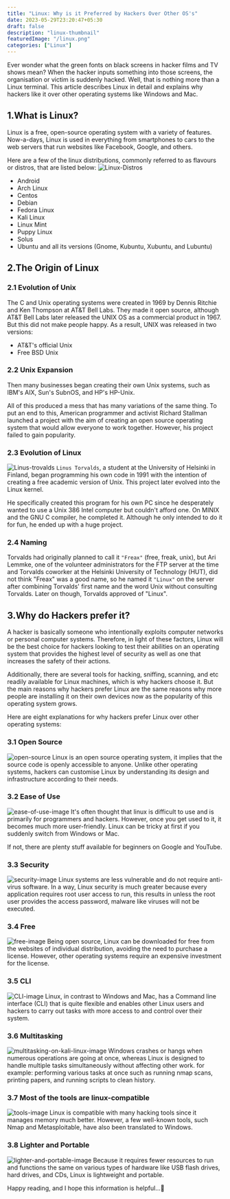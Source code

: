```yaml
---
title: "Linux: Why is it Preferred by Hackers Over Other OS's"
date: 2023-05-29T23:20:47+05:30
draft: false
description: "linux-thumbnail"
featuredImage: "/linux.png"
categories: ["Linux"]
---
```

Ever wonder what the green fonts on black screens in hacker films and TV shows mean? When the hacker inputs something into those screens, the organisation or victim is suddenly hacked. Well, that is nothing more than a Linux terminal. This article describes Linux in detail and explains why hackers like it over other operating systems like Windows and Mac. 
<!--more-->
## 1.What is Linux?
Linux is a free, open-source operating system with a variety of features.
Now-a-days, Linux is used in everything from smartphones to cars to the web servers that run websites like Facebook, Google, and others.

Here are a few of the linux distributions, commonly referred to as flavours or distros, that are listed below:
![Linux-Distros](/Linux-Distro.png "Linux Distros")
- Android
- Arch Linux
- Centos
- Debian
- Fedora Linux
- Kali Linux
- Linux Mint
- Puppy Linux
- Solus
- Ubuntu and all its versions (Gnome, Kubuntu, Xubuntu, and Lubuntu)
## 2.The Origin of Linux
### 2.1 Evolution of Unix
The C and Unix operating systems were created in 1969 by Dennis Ritchie and Ken Thompson at AT&T Bell Labs. They made it open source, although AT&T Bell Labs later released the UNIX OS as a commercial product in 1967. But this did not make people happy. As a result, UNIX was released in two versions:
- AT&T's official Unix
- Free BSD Unix

### 2.2 Unix Expansion
Then many businesses began creating their own Unix systems, such as IBM's AIX, Sun's SubnOS, and HP's HP-Unix.

All of this produced a mess that has many variations of the same thing. To put an end to this, American programmer and activist Richard Stallman launched a project with the aim of creating an open source operating system that would allow everyone to work together. However, his project failed to gain popularity.

### 2.3 Evolution of Linux
![Linus-trovalds](/linus-trovalds.png "Linus Trovalds")
`Linus Torvalds`, a student at the University of Helsinki in Finland, began programming his own code in 1991 with the intention of creating a free academic version of Unix. This project later evolved into the Linux kernel. 

He specifically created this program for his own PC since he desperately wanted to use a Unix 386 Intel computer but couldn't afford one. On MINIX and the GNU C compiler, he completed it. 
Although he only intended to do it for fun, he ended up with a huge project.

### 2.4 Naming
Torvalds had originally planned to call it `"Freax"` (free, freak, unix), but Ari Lemmke, one of the volunteer administrators for the FTP server at the time and Torvalds coworker at the Helsinki University of Technology (HUT), did not think "Freax" was a good name, so he named it `"Linux"` on the server after combining Torvalds' first name and the word Unix without consulting Torvalds. Later on though, Torvalds approved of "Linux".

## 3.Why do Hackers prefer it?
A hacker is basically someone who intentionally exploits computer networks or personal computer systems. Therefore, in light of these factors, Linux will be the best choice for hackers looking to test their abilities on an operating system that provides the highest level of security as well as one that increases the safety of their actions.

Additionally, there are several tools for hacking, sniffing, scanning, and etc readily available for Linux machines, which is why hackers choose it. But the main reasons why hackers prefer Linux are the same reasons why more people are installing it on their own devices now as the popularity of this operating system grows.

Here are eight explanations for why hackers prefer Linux over other operating systems:
### 3.1 Open Source
![open-source](/open-source.png "Open Source")
Linux is an open source operating system, it implies that the source code is openly accessible to anyone. Unlike other operating systems, hackers can customise Linux by understanding its design and infrastructure according to their needs.
### 3.2 Ease of Use
![ease-of-use-image](/ease-of-use.png "Ease of use")
It's often thought that linux is difficult to use and is primarily for programmers and hackers. However, once you get used to it, it becomes much more user-friendly. Linux can be tricky at first if you suddenly switch from Windows or Mac. 

If not, there are plenty stuff available for beginners on Google and YouTube.
### 3.3 Security
![security-image](/security.png "Security")
Linux systems are less vulnerable and do not require anti-virus software. 
In a way, Linux security is much greater because every application requires root user access to run, this results in unless the root user provides the access password, malware like viruses will not be executed.
### 3.4 Free
![free-image](/free.png "Free")
 Being open source, Linux can be downloaded for free from the websites of individual distribution, avoiding the need to purchase a license. 
However, other operating systems require an expensive investment for the license.
### 3.5 CLI
![CLI-image](/cli.png "Command Line Interface (CLI)")
Linux, in contrast to Windows and Mac, has a Command line interface (CLI) that is quite flexible and enables other Linux users and hackers to carry out tasks with more access to and control over their system.
### 3.6 Multitasking
![multitasking-on-kali-linux-image](/multitasking.png "Multitasking")
Windows crashes or hangs when numerous operations are going at once, whereas Linux is designed to handle multiple tasks simultaneously without affecting other work.
for example: performing various tasks at once such as running nmap scans, printing papers, and running scripts to clean history.
### 3.7 Most of the tools are linux-compatible
![tools-image](/tools.png "Hacking tools")
Linux is compatible with many hacking tools since it manages memory much better. However, a few well-known tools, such Nmap and Metasploitable, have also been translated to Windows.
### 3.8 Lighter and Portable
![lighter-and-portable-image](/portable-lighter.png "Lighter and Portable")
Because it requires fewer resources to run and functions the same on various types of hardware like USB flash drives, hard drives, and CDs, Linux is lightweight and portable.


Happy reading, and I hope this information is helpful...🐾